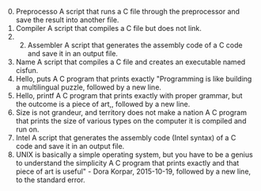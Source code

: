 0. Preprocesso
A script that runs a C file through the preprocessor and save the result into another file.
1. Compiler
A script that compiles a C file but does not link.
2. 2. Assembler
A script that generates the assembly code of a C code and save it in an output file.
3. Name
A script that compiles a C file and creates an executable named cisfun.
4. Hello, puts
A C program that prints exactly "Programming is like building a multilingual puzzle, followed by a new line.
5. Hello, printf
A C program that prints exactly with proper grammar, but the outcome is a piece of art,, followed by a new line.
6. Size is not grandeur, and territory does not make a nation
A C program that prints the size of various types on the computer it is compiled and run on.
7. Intel
A script that generates the assembly code (Intel syntax) of a C code and save it in an output file.
8. UNIX is basically a simple operating system, but you have to be a genius to understand the simplicity
A C program that prints exactly and that piece of art is useful" - Dora Korpar, 2015-10-19, followed by a new line, to the standard error.
